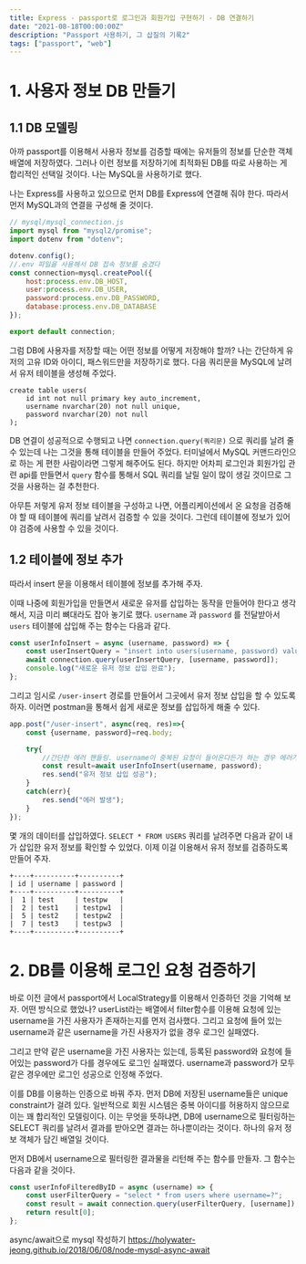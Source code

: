 ```yaml
---
title: Express - passport로 로그인과 회원가입 구현하기 - DB 연결하기
date: "2021-08-18T00:00:00Z"
description: "Passport 사용하기, 그 삽질의 기록2"
tags: ["passport", "web"]
---
```


# 1. 사용자 정보 DB 만들기

## 1.1 DB 모델링

아까 passport를 이용해서 사용자 정보를 검증할 때에는 유저들의 정보를 단순한 객체 배열에 저장하였다. 그러나 이런 정보를 저장하기에 최적화된 DB를 따로 사용하는 게 합리적인 선택일 것이다. 나는 MySQL을 사용하기로 했다.

나는 Express를 사용하고 있으므로 먼저 DB를 Express에 연결해 줘야 한다. 따라서 먼저 MySQL과의 연결을 구성해 줄 것이다.

```javascript
// mysql/mysql_connection.js
import mysql from "mysql2/promise";
import dotenv from "dotenv";

dotenv.config();
//.env 파일을 사용해서 DB 접속 정보를 숨겼다
const connection=mysql.createPool({
    host:process.env.DB_HOST,
    user:process.env.DB_USER,
    password:process.env.DB_PASSWORD,
    database:process.env.DB_DATABASE
});

export default connection;
```

그럼 DB에 사용자를 저장할 때는 어떤 정보를 어떻게 저장해야 할까? 나는 간단하게 유저의 고유 ID와 아이디, 패스워드만을 저장하기로 했다. 다음 쿼리문을 MySQL에 날려서 유저 테이블을 생성해 주었다.

```mysql
create table users(
    id int not null primary key auto_increment,
    username nvarchar(20) not null unique,
    password nvarchar(20) not null
);
```

DB 연결이 성공적으로 수행되고 나면 `connection.query(쿼리문)` 으로 쿼리를 날려 줄 수 있는데 나는 그것을 통해 테이블을 만들어 주었다. 터미널에서 MySQL 커맨드라인으로 하는 게 편한 사람이라면 그렇게 해주어도 된다. 하지만 어차피 로그인과 회원가입 관련 api를 만들면서 `query` 함수를 통해서 SQL 쿼리를 날릴 일이 많이 생길 것이므로 그것을 사용하는 걸 추천한다.

아무튼 저렇게 유저 정보 테이블을 구성하고 나면, 어플리케이션에서 온 요청을 검증해야 할 때 테이블에 쿼리를 날려서 검증할 수 있을 것이다. 그런데 테이블에 정보가 있어야 검증에 사용할 수 있을 것이다. 

## 1.2 테이블에 정보 추가

따라서 insert 문을 이용해서 테이블에 정보를 추가해 주자.

이때 나중에 회원가입을 만들면서 새로운 유저를 삽입하는 동작을 만들어야 한다고 생각해서, 지금 미리 뼈대라도 잡아 놓기로 했다. `username` 과 `password` 를 전달받아서 `users` 테이블에 삽입해 주는 함수는 다음과 같다.

```javascript
const userInfoInsert = async (username, password) => {
    const userInsertQuery = "insert into users(username, password) values(?,?)";
    await connection.query(userInsertQuery, [username, password]);
    console.log("새로운 유저 정보 삽입 완료");
};
```

그리고 임시로 `/user-insert` 경로를 만들어서 그곳에서 유저 정보 삽입을 할 수 있도록 하자. 이러면 postman을 통해서 쉽게 새로운 정보를 삽입하게 해줄 수 있다.

```javascript
app.post("/user-insert", async(req, res)=>{
    const {username, password}=req.body;

    try{
        //간단한 에러 핸들링. username이 중복된 요청이 들어온다든가 하는 경우 에러가 발생함
        const result=await userInfoInsert(username, password);
        res.send("유저 정보 삽입 성공");
    }
    catch(err){
        res.send("에러 발생");
    }
});
```

몇 개의 데이터를 삽입하였다. `SELECT * FROM USERS` 쿼리를 날려주면 다음과 같이 내가 삽입한 유저 정보를 확인할 수 있었다. 이제 이걸 이용해서 유저 정보를 검증하도록 만들어 주자.

```
+----+----------+----------+
| id | username | password |
+----+----------+----------+
|  1 | test     | testpw   |
|  2 | test1    | testpw1  |
|  5 | test2    | testpw2  |
|  7 | test3    | testpw3  |
+----+----------+----------+
```

# 2. DB를 이용해 로그인 요청 검증하기

바로 이전 글에서 passport에서 LocalStrategy를 이용해서 인증하던 것을 기억해 보자. 어떤 방식으로 했었나? userList라는 배열에서 filter함수를 이용해 요청에 있는 username을 가진 사용자가 존재하는지를 먼저 검사했다. 그리고 요청에 들어 있는 username과 같은 username을 가진 사용자가 없을 경우 로그인 실패였다.

그리고 만약 같은 username을 가진 사용자는 있는데, 등록된 password와 요청에 들어있는 password가 다를 경우에도 로그인 실패였다. username과 password가 모두 같은 경우에만 로그인 성공으로 인정해 주었다.

이를 DB를 이용하는 인증으로 바꿔 주자. 먼저 DB에 저장된 username들은 unique constraint가 걸려 있다. 일반적으로 회원 시스템은 중복 아이디를 허용하지 않으므로 이는 꽤 합리적인 모델링이다. 이는 무엇을 뜻하냐면, DB에 username으로 필터링하는 SELECT 쿼리를 날려서 결과를 받아오면 결과는 하나뿐이라는 것이다. 하나의 유저 정보 객체가 담긴 배열일 것이다.

먼저 DB에서 username으로 필터링한 결과물을 리턴해 주는 함수를 만들자. 그 함수는 다음과 같을 것이다. 

```javascript
const userInfoFilteredByID = async (username) => {
    const userFilterQuery = "select * from users where username=?";
    const result = await connection.query(userFilterQuery, [username]);
    return result[0];
};
```





async/await으로 mysql 작성하기 https://holywater-jeong.github.io/2018/06/08/node-mysql-async-await